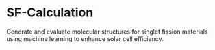 # SF-Calculation
Generate and evaluate molecular structures for singlet fission materials using machine learning to enhance solar cell efficiency.
